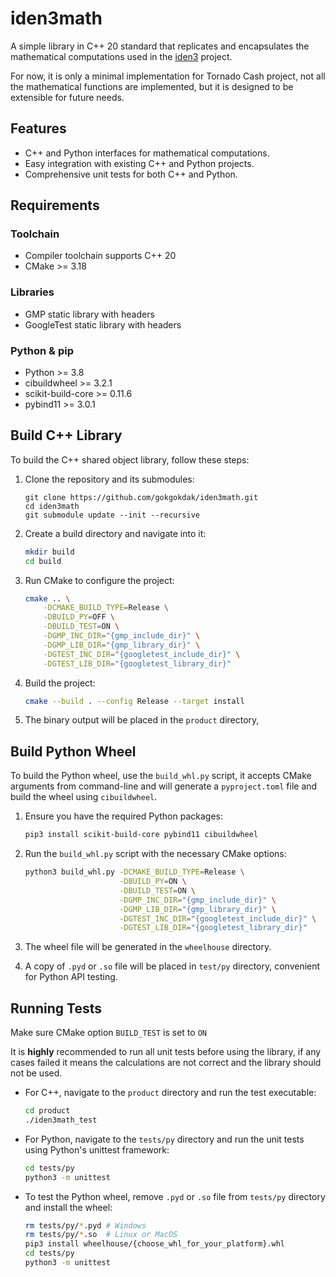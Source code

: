 # iden3math

A simple library in C++ 20 standard that replicates and encapsulates the mathematical computations used in the [iden3](https://github.com/iden3) project.

For now, it is only a minimal implementation for Tornado Cash project, not all the mathematical functions are implemented, but it is designed to be extensible for future needs.

## Features

- C++ and Python interfaces for mathematical computations.
- Easy integration with existing C++ and Python projects.
- Comprehensive unit tests for both C++ and Python.

## Requirements

### Toolchain
- Compiler toolchain supports C++ 20
- CMake >= 3.18

### Libraries
- GMP static library with headers
- GoogleTest static library with headers

### Python & pip
- Python >= 3.8
- cibuildwheel >= 3.2.1
- scikit-build-core >= 0.11.6
- pybind11 >= 3.0.1

## Build C++ Library

To build the C++ shared object library, follow these steps:

1. Clone the repository and its submodules:
    ```shell
    git clone https://github.com/gokgokdak/iden3math.git
    cd iden3math
    git submodule update --init --recursive
    ```

2. Create a build directory and navigate into it:
    ```bash
    mkdir build
    cd build
    ```

3. Run CMake to configure the project:
    ```bash
    cmake .. \
        -DCMAKE_BUILD_TYPE=Release \
        -DBUILD_PY=OFF \
        -DBUILD_TEST=ON \
        -DGMP_INC_DIR="{gmp_include_dir}" \
        -DGMP_LIB_DIR="{gmp_library_dir}" \
        -DGTEST_INC_DIR="{googletest_include_dir}" \
        -DGTEST_LIB_DIR="{googletest_library_dir}"
    ```

4. Build the project:
   ```bash
   cmake --build . --config Release --target install
   ```

5. The binary output will be placed in the `product` directory,

## Build Python Wheel

To build the Python wheel, use the `build_whl.py` script, it accepts CMake arguments from command-line and will generate a `pyproject.toml` file and build the wheel using `cibuildwheel`.

1. Ensure you have the required Python packages:
   ```bash
   pip3 install scikit-build-core pybind11 cibuildwheel
   ```

2. Run the `build_whl.py` script with the necessary CMake options:
   ```bash
   python3 build_whl.py -DCMAKE_BUILD_TYPE=Release \
                        -DBUILD_PY=ON \
                        -DBUILD_TEST=ON \
                        -DGMP_INC_DIR="{gmp_include_dir}" \
                        -DGMP_LIB_DIR="{gmp_library_dir}" \
                        -DGTEST_INC_DIR="{googletest_include_dir}" \
                        -DGTEST_LIB_DIR="{googletest_library_dir}"
   ```

3. The wheel file will be generated in the `wheelhouse` directory.

4. A copy of `.pyd` or `.so` file will be placed in `test/py` directory, convenient for Python API testing.

## Running Tests

Make sure CMake option `BUILD_TEST` is set to `ON`

It is **highly** recommended to run all unit tests before using the library, if any cases failed it means the calculations are not correct and the library should not be used.

- For C++, navigate to the `product` directory and run the test executable:
    ```bash
    cd product
    ./iden3math_test
    ```
  
- For Python, navigate to the `tests/py` directory and run the unit tests using Python's unittest framework:
    ```bash
    cd tests/py
    python3 -m unittest
    ```
  
- To test the Python wheel, remove `.pyd` or `.so` file from `tests/py` directory and install the wheel:
    ```bash
    rm tests/py/*.pyd # Windows
    rm tests/py/*.so  # Linux or MacOS
    pip3 install wheelhouse/{choose_whl_for_your_platform}.whl
    cd tests/py
    python3 -m unittest
    ```
